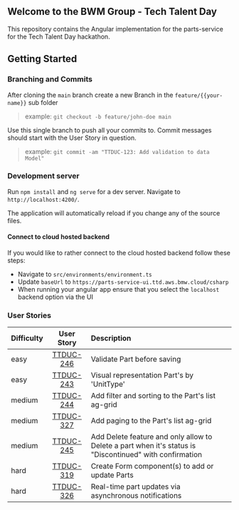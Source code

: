 ## Welcome to the BWM Group - Tech Talent Day

This repository contains the Angular implementation for the parts-service for the Tech Talent Day hackathon.

## Getting Started

### Branching and Commits

After cloning the `main` branch create a new Branch in the `feature/{{your-name}}` sub folder

> example: `git checkout -b feature/john-doe main`

Use this single branch to push all your commits to.
Commit messages should start with the User Story in question.

> example: `git commit -am "TTDUC-123: Add validation to data Model"`

### Development server

Run `npm install` and `ng serve` for a dev server. Navigate to `http://localhost:4200/`.

The application will automatically reload if you change any of the source files.

#### Connect to cloud hosted backend

If you would like to rather connect to the cloud hosted backend follow these steps:

- Navigate to `src/environments/environment.ts`
- Update `baseUrl` to `https://parts-service-ui.ttd.aws.bmw.cloud/csharp`
- When running your angular app ensure that you select the `localhost` backend option via the UI

### User Stories

| Difficulty |           User Story           | Description                                                                                             |
|------------|:------------------------------:|:--------------------------------------------------------------------------------------------------------|
| easy       | [TTDUC-246](docs/TTDUC-246.md) | Validate Part before saving                                                                             |
| easy       | [TTDUC-243](docs/TTDUC-243.md) | Visual representation Part's by 'UnitType'                                                              |
| medium     | [TTDUC-244](docs/TTDUC-244.md) | Add filter and sorting to the Part's list ag-grid                                                       |
| medium     | [TTDUC-327](docs/TTDUC-327.md) | Add paging to the Part's list ag-grid                                                                   |
| medium     | [TTDUC-245](docs/TTDUC-245.md) | Add Delete feature and only allow to Delete a part when it's status is "Discontinued" with confirmation |
| hard       | [TTDUC-319](docs/TTDUC-319.md) | Create Form component(s) to add or update Parts                                                         |
| hard       | [TTDUC-326](docs/TTDUC-326.md) | Real-time part updates via asynchronous notifications                                                   |

